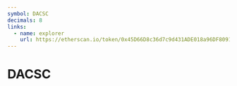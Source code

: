 ```yaml
---
symbol: DACSC
decimals: 8
links:
  - name: explorer
    url: https://etherscan.io/token/0x45D66D8c36d7c9d431ADE018a96DF809118f0EEd
---
```


# DACSC
